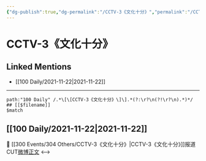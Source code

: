 ```yaml
---
{"dg-publish":true,"dg-permalink":"/CCTV-3《文化十分》","permalink":"/CCTV-3《文化十分》/","created":"2022-12-23T11:18:34.000+08:00","updated":"2023-04-10T16:51:54.429+08:00"}
---
```


# CCTV-3《文化十分》

## Linked Mentions
- [[100 Daily/2021-11-22\|2021-11-22]]


---

```expander
path:"100 Daily" /.*\[\[CCTV-3《文化十分》\]\].*(?:\r?\n(?!\r?\n).*)*/
## [[$filename]]
$match
```
## [[100 Daily/2021-11-22\|2021-11-22]]
🎵 [[300 Events/304 Others/CCTV-3《文化十分》\|CCTV-3《文化十分》]]报道CUT[微博正文](https://m.weibo.cn/6466290670/4706291714625851)
<-->